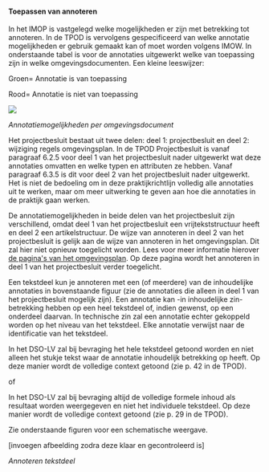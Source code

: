 #### Toepassen van annoteren

In het IMOP is vastgelegd welke mogelijkheden er zijn met betrekking tot
annoteren. In de TPOD is vervolgens gespecificeerd van welke annotatie
mogelijkheden er gebruik gemaakt kan of moet worden volgens IMOW. In
onderstaande tabel is voor de annotaties uitgewerkt welke van toepassing zijn in
welke omgevingsdocumenten. Een kleine leeswijzer:

Groen= Annotatie is van toepassing

Rood= Annotatie is niet van toepassing

![](media/3016OverzichtInhoudelijkeAnnotaties.png)

*Annotatiemogelijkheden per omgevingsdocument*

Het projectbesluit bestaat uit twee delen: deel 1: projectbesluit en deel 2:
wijziging regels omgevingsplan. In de TPOD Projectbesluit is vanaf paragraaf
6.2.5 voor deel 1 van het projectbesluit nader uitgewerkt wat deze annotaties
omvatten en welke typen en attributen ze hebben. Vanaf paragraaf 6.3.5 is dit
voor deel 2 van het projectbesluit nader uitgewerkt. Het is niet de bedoeling om
in deze praktijkrichtlijn volledig alle annotaties uit te werken, maar om meer
uitwerking te geven aan hoe die annotaties in de praktijk gaan werken.

De annotatiemogelijkheden in beide delen van het projectbesluit zijn
verschillend, omdat deel 1 van het projectbesluit een vrijtekststructuur heeft
en deel 2 een artikelstructuur. De wijze van annoteren in deel 2 van het
projectbesluit is gelijk aan de wijze van annoteren in het omgevingsplan. Dit
zal hier niet opnieuw toegelicht worden. Lees voor meer informatie hierover [de
pagina's van het omgevingsplan](https://wegwijzerstoptpod.nl/omgevingsplan/regels-omgevingsplan-annoteren). Op deze pagina wordt het annoteren in deel 1 van
het projectbesluit verder toegelicht.

Een tekstdeel kun je annoteren met een (of meerdere) van de inhoudelijke
annotaties in bovenstaande figuur (zie de annotaties die alleen in deel 1 van
het projectbesluit mogelijk zijn). Een annotatie kan -in inhoudelijke zin-
betrekking hebben op een heel tekstdeel of, indien gewenst, op een onderdeel
daarvan. In technische zin zal een annotatie echter gekoppeld worden op het
niveau van het tekstdeel. Elke annotatie verwijst naar de identificatie van het
tekstdeel.

In het DSO-LV zal bij bevraging het hele tekstdeel getoond worden en niet alleen
het stukje tekst waar de annotatie inhoudelijk betrekking op heeft. Op deze
manier wordt de volledige context getoond (zie p. 42 in de TPOD).

of

In het DSO-LV zal bij bevraging altijd de volledige formele inhoud als resultaat
worden weergegeven en niet het individuele tekstdeel. Op deze manier wordt de
volledige context getoond (zie p. 29 in de TPOD).

Zie onderstaande figuren voor een schematische weergave.

[invoegen afbeelding zodra deze klaar en gecontroleerd is]

*Annoteren tekstdeel*
